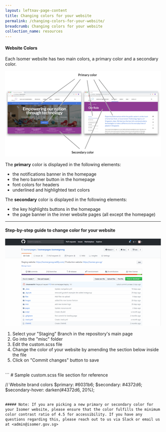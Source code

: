```yaml
---
layout: leftnav-page-content
title: Changing colors for your website
permalink: /changing-colors-for-your-website/
breadcrumb: Changing colors for your website
collection_name: resources
---
```


#### **Website Colors**

Each Isomer website has two main colors, a primary color and a secondary color.

![Image showing where the primary and secondary colors show up](/images/resources/website_colors.PNG)

The **primary** color is displayed in the following elements:
* the notifications banner in the homepage
* the hero banner button in the homepage
* font colors for headers
* underlined and highlighted text colors

The **secondary** color is displayed in the following elements:
* the key highlights buttons in the homepage
* the page banner in the inner website pages (all except the homepage)

---

#### **Step-by-step guide to change color for your website**

![GIF of How to Change the Colors for Your Website](/images/resources/website-color-change.gif)

1. Select your "Staging" Branch in the repository's main page
2. Go into the "misc" folder
3. Edit the custom.scss file
4. Change the color of your website by amending the section below inside the file
5. Click on "Commit changes" button to save

<br> 
```
# Sample custom.scss file section for reference

// Website brand colors
$primary: #6031b6;
$secondary: #4372d6;
$secondary-hover: darken(#4372d6, 20%);
```

##### Note: If you are picking a new primary or secondary color for your Isomer website, please ensure that the color fulfills the minimum color contrast ratio of 4.5 for accessibility. If you have any questions regarding this, please reach out to us via Slack or email us at <admin@isomer.gov.sg>
